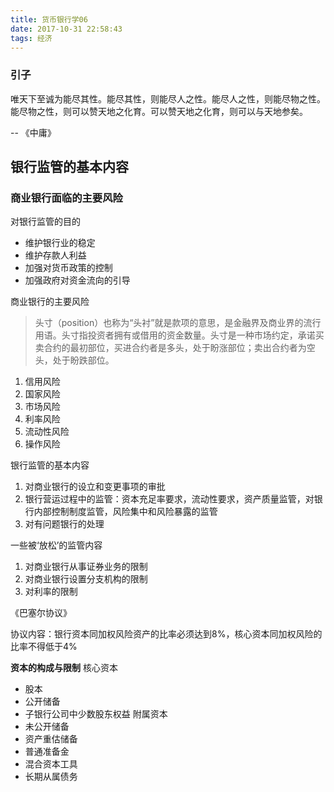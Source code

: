 ```yaml
---
title: 货币银行学06
date: 2017-10-31 22:58:43
tags: 经济
---
```

### 引子

唯天下至诚为能尽其性。能尽其性，则能尽人之性。能尽人之性，则能尽物之性。能尽物之性，则可以赞天地之化育。可以赞天地之化育，则可以与天地参矣。

-- 《中庸》

## 银行监管的基本内容

### 商业银行面临的主要风险

对银行监管的目的

- 维护银行业的稳定
- 维护存款人利益
- 加强对货币政策的控制
- 加强政府对资金流向的引导

商业银行的主要风险

>头寸（position）也称为“头衬”就是款项的意思，是金融界及商业界的流行用语。头寸指投资者拥有或借用的资金数量。头寸是一种市场约定，承诺买卖合约的最初部位，买进合约者是多头，处于盼涨部位；卖出合约者为空头，处于盼跌部位。

1. 信用风险
2. 国家风险
3. 市场风险
4. 利率风险
5. 流动性风险
6. 操作风险

银行监管的基本内容

1. 对商业银行的设立和变更事项的审批
2. 银行营运过程中的监管：资本充足率要求，流动性要求，资产质量监管，对银行内部控制制度监管，风险集中和风险暴露的监管
3. 对有问题银行的处理

一些被‘放松’的监管内容

1. 对商业银行从事证券业务的限制
2. 对商业银行设置分支机构的限制
3. 对利率的限制

《巴塞尔协议》

协议内容：银行资本同加权风险资产的比率必须达到8%，核心资本同加权风险的比率不得低于4%

**资本的构成与限制**
核心资本
  - 股本
  - 公开储备
  - 子银行公司中少数股东权益
附属资本
  - 未公开储备
  - 资产重估储备
  - 普通准备金
  - 混合资本工具
  - 长期从属债务